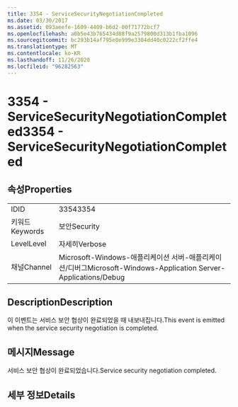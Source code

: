 ```yaml
---
title: 3354 - ServiceSecurityNegotiationCompleted
ms.date: 03/30/2017
ms.assetid: 093aeefe-1609-4409-b6d2-00f71772bcf7
ms.openlocfilehash: a0b5e43b765434d88f9a2579800d313b1fba1096
ms.sourcegitcommit: bc293b14af795e0e999e3304dd40c0222cf2ffe4
ms.translationtype: MT
ms.contentlocale: ko-KR
ms.lasthandoff: 11/26/2020
ms.locfileid: "96282563"
---
```

# <a name="3354---servicesecuritynegotiationcompleted"></a><span data-ttu-id="b3054-102">3354 - ServiceSecurityNegotiationCompleted</span><span class="sxs-lookup"><span data-stu-id="b3054-102">3354 - ServiceSecurityNegotiationCompleted</span></span>

## <a name="properties"></a><span data-ttu-id="b3054-103">속성</span><span class="sxs-lookup"><span data-stu-id="b3054-103">Properties</span></span>  
  
|||  
|-|-|  
|<span data-ttu-id="b3054-104">ID</span><span class="sxs-lookup"><span data-stu-id="b3054-104">ID</span></span>|<span data-ttu-id="b3054-105">3354</span><span class="sxs-lookup"><span data-stu-id="b3054-105">3354</span></span>|  
|<span data-ttu-id="b3054-106">키워드</span><span class="sxs-lookup"><span data-stu-id="b3054-106">Keywords</span></span>|<span data-ttu-id="b3054-107">보안</span><span class="sxs-lookup"><span data-stu-id="b3054-107">Security</span></span>|  
|<span data-ttu-id="b3054-108">Level</span><span class="sxs-lookup"><span data-stu-id="b3054-108">Level</span></span>|<span data-ttu-id="b3054-109">자세히</span><span class="sxs-lookup"><span data-stu-id="b3054-109">Verbose</span></span>|  
|<span data-ttu-id="b3054-110">채널</span><span class="sxs-lookup"><span data-stu-id="b3054-110">Channel</span></span>|<span data-ttu-id="b3054-111">Microsoft-Windows-애플리케이션 서버-애플리케이션/디버그</span><span class="sxs-lookup"><span data-stu-id="b3054-111">Microsoft-Windows-Application Server-Applications/Debug</span></span>|  
  
## <a name="description"></a><span data-ttu-id="b3054-112">Description</span><span class="sxs-lookup"><span data-stu-id="b3054-112">Description</span></span>  

 <span data-ttu-id="b3054-113">이 이벤트는 서비스 보안 협상이 완료되었을 때 내보내집니다.</span><span class="sxs-lookup"><span data-stu-id="b3054-113">This event is emitted when the service security negotiation is completed.</span></span>  
  
## <a name="message"></a><span data-ttu-id="b3054-114">메시지</span><span class="sxs-lookup"><span data-stu-id="b3054-114">Message</span></span>  

 <span data-ttu-id="b3054-115">서비스 보안 협상이 완료되었습니다.</span><span class="sxs-lookup"><span data-stu-id="b3054-115">Service security negotiation completed.</span></span>  
  
## <a name="details"></a><span data-ttu-id="b3054-116">세부 정보</span><span class="sxs-lookup"><span data-stu-id="b3054-116">Details</span></span>
